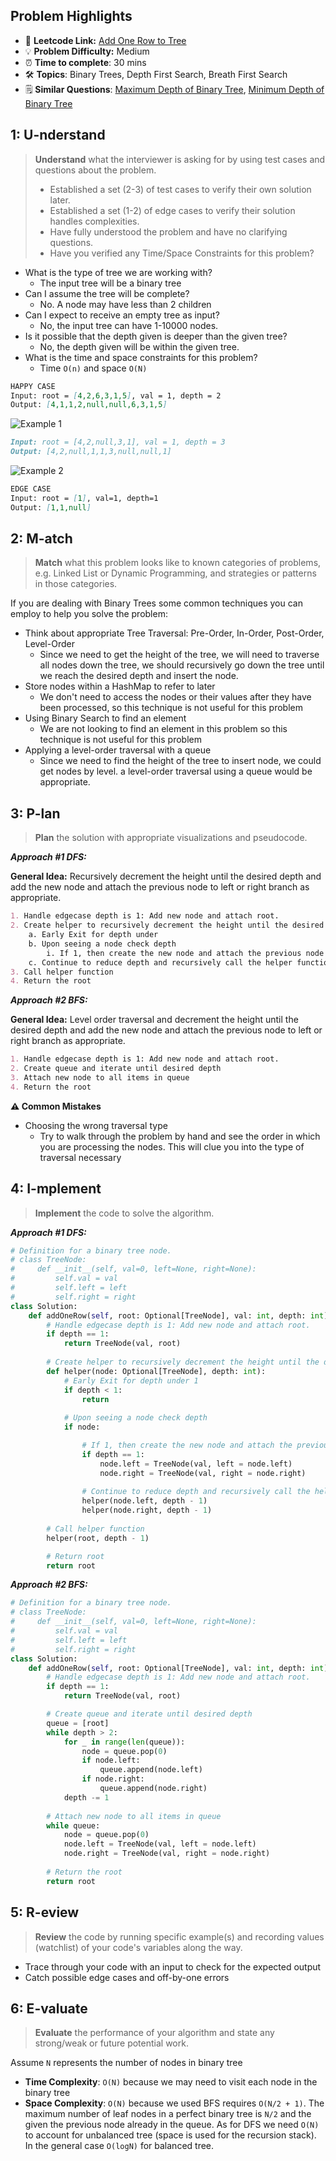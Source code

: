 ## Problem Highlights

* 🔗 **Leetcode Link:** [Add One Row to Tree](https://leetcode.com/problems/add-one-row-to-tree/)
* 💡 **Problem Difficulty:** Medium
* ⏰ **Time to complete**: 30 mins
* 🛠️ **Topics**: Binary Trees, Depth First Search, Breath First Search
* 🗒️ **Similar Questions**: [Maximum Depth of Binary Tree](https://leetcode.com/problems/maximum-depth-of-binary-tree/), [Minimum Depth of Binary Tree](https://leetcode.com/problems/minimum-depth-of-binary-tree/)

## 1: U-nderstand
 
> **Understand** what the interviewer is asking for by using test cases and questions about the problem.
> 
> - Established a set (2-3) of test cases to verify their own solution later.
> - Established a set (1-2) of edge cases to verify their solution handles complexities.
> - Have fully understood the problem and have no clarifying questions.
> - Have you verified any Time/Space Constraints for this problem?

- What is the type of tree we are working with?
  - The input tree will be a binary tree
- Can I assume the tree will be complete?
  - No. A node may have less than 2 children
- Can I expect to receive an empty tree as input?
  - No, the input tree can have 1-10000 nodes.
- Is it possible that the depth given is deeper than the given tree?
    - No, the depth given will be within the given tree.
- What is the time and space constraints for this problem?
    - Time `O(n)` and space `O(N)`
 
```markdown
HAPPY CASE
Input: root = [4,2,6,3,1,5], val = 1, depth = 2
Output: [4,1,1,2,null,null,6,3,1,5]
```
![Example 1](https://assets.leetcode.com/uploads/2021/03/15/addrow-tree.jpg)
```markdown
Input: root = [4,2,null,3,1], val = 1, depth = 3
Output: [4,2,null,1,1,3,null,null,1]
```
![Example 2](https://assets.leetcode.com/uploads/2021/03/11/add2-tree.jpg)
```markdown
EDGE CASE
Input: root = [1], val=1, depth=1
Output: [1,1,null]
```   
    
## 2: M-atch

> **Match** what this problem looks like to known categories of problems, e.g. Linked List or Dynamic Programming, and strategies or patterns in those categories.

If you are dealing with Binary Trees some common techniques you can employ to help you solve the problem:

- Think about appropriate Tree Traversal: Pre-Order, In-Order, Post-Order, Level-Order
    - Since we need to get the height of the tree, we will need to traverse all nodes down the tree, we should recursively go down the tree until we reach the desired depth and insert the node.
- Store nodes within a HashMap to refer to later
    - We don't need to access the nodes or their values after they have been processed, so this technique is not useful for this problem
- Using Binary Search to find an element
    - We are not looking to find an element in this problem so this technique is not useful for this problem
- Applying a level-order traversal with a queue
    - Since we need to find the height of the tree to insert node, we could get nodes by level. a level-order traversal using a queue would be appropriate.

## 3: P-lan

> **Plan** the solution with appropriate visualizations and pseudocode.

***Approach #1 DFS:***

**General Idea:** Recursively decrement the height until the desired depth and add the new node and attach the previous node to left or right branch as appropriate.

```markdown
1. Handle edgecase depth is 1: Add new node and attach root.
2. Create helper to recursively decrement the height until the desired depth and add new node, and attach the previous node to left or right branch as appropriate
    a. Early Exit for depth under 
    b. Upon seeing a node check depth 
        i. If 1, then create the new node and attach the previous node to left or right branch as appropriate
    c. Continue to reduce depth and recursively call the helper function
3. Call helper function
4. Return the root
```

***Approach #2 BFS:***

**General Idea:** Level order traversal and decrement the height until the desired depth and add the new node and attach the previous node to left or right branch as appropriate.

```markdown
1. Handle edgecase depth is 1: Add new node and attach root.
2. Create queue and iterate until desired depth
3. Attach new node to all items in queue
4. Return the root
```


**⚠️ Common Mistakes**
- Choosing the wrong traversal type
    - Try to walk through the problem by hand and see the order in which you are processing the nodes. This will clue you into the type of traversal necessary

## 4: I-mplement

> **Implement** the code to solve the algorithm.

***Approach #1 DFS:***

```python
# Definition for a binary tree node.
# class TreeNode:
#     def __init__(self, val=0, left=None, right=None):
#         self.val = val
#         self.left = left
#         self.right = right
class Solution:
    def addOneRow(self, root: Optional[TreeNode], val: int, depth: int) -> Optional[TreeNode]:
        # Handle edgecase depth is 1: Add new node and attach root.
        if depth == 1:
            return TreeNode(val, root)
        
        # Create helper to recursively decrement the height until the desired depth and add new node, and attach the previous node to left or right branch as appropriate
        def helper(node: Optional[TreeNode], depth: int):
            # Early Exit for depth under 1 
            if depth < 1:
                return
            
            # Upon seeing a node check depth 
            if node:

                # If 1, then create the new node and attach the previous node to left or right branch as appropriate
                if depth == 1:
                    node.left = TreeNode(val, left = node.left)
                    node.right = TreeNode(val, right = node.right)
                
                # Continue to reduce depth and recursively call the helper function
                helper(node.left, depth - 1)
                helper(node.right, depth - 1)
        
        # Call helper function
        helper(root, depth - 1)

        # Return root
        return root
```

***Approach #2 BFS:***

```python
# Definition for a binary tree node.
# class TreeNode:
#     def __init__(self, val=0, left=None, right=None):
#         self.val = val
#         self.left = left
#         self.right = right
class Solution:
    def addOneRow(self, root: Optional[TreeNode], val: int, depth: int) -> Optional[TreeNode]:
        # Handle edgecase depth is 1: Add new node and attach root.
        if depth == 1:
            return TreeNode(val, root)

        # Create queue and iterate until desired depth
        queue = [root]
        while depth > 2:
            for _ in range(len(queue)):
                node = queue.pop(0)
                if node.left:
                    queue.append(node.left)
                if node.right:
                    queue.append(node.right)
            depth -= 1
        
        # Attach new node to all items in queue
        while queue:
            node = queue.pop(0)
            node.left = TreeNode(val, left = node.left)
            node.right = TreeNode(val, right = node.right)
        
        # Return the root
        return root
```

## 5: R-eview

> **Review** the code by running specific example(s) and recording values (watchlist) of your code's variables along the way.

- Trace through your code with an input to check for the expected output
- Catch possible edge cases and off-by-one errors

## 6: E-valuate

> **Evaluate** the performance of your algorithm and state any strong/weak or future potential work.

Assume `N` represents the number of nodes in binary tree 
    
* **Time Complexity**: `O(N)` because we may need to visit each node in the binary tree
* **Space Complexity**: `O(N)` because we used BFS requires `O(N/2 + 1)`. The maximum number of leaf nodes in a perfect binary tree is `N/2` and the given the previous node already in the queue. As for DFS we need `O(N)` to account for unbalanced tree (space is used for the recursion stack). In the general case `O(logN)` for balanced tree.